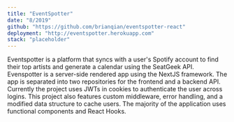 ```yaml
---
title: "EventSpotter"
date: "8/2019"
github: "https://github.com/brianqian/eventspotter-react"
deployment: "http://eventspotter.herokuapp.com"
stack: "placeholder"
---
```


Eventspotter is a platform that syncs with a user's Spotify account to find their top artists and generate a calendar using the SeatGeek API. Evenspotter is a server-side rendered app using the NextJS framework. The app is separated into two repositories for the frontend and a backend API. Currently the project uses JWTs in cookies to authenticate the user across logins. This project also features custom middleware, error handling, and a modified data structure to cache users. The majority of the application uses functional components and React Hooks.
